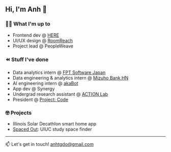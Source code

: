 ## Hi, I'm Anh 👋

### 👩‍💻 What I'm up to
- Frontend dev @ [HERE](https://here.illinois.edu)
- UI/UX design @ [RoomReach](https://www.room-reach.com)
- Project lead @ PeopleWeave

### ⏪ Stuff I've done
- Data analytics intern @ [FPT Software Japan](https://fptsoftware.jp/about-us/fpt-software-japan)
- Data engineering & analytics intern @ [Mizuho Bank HN](https://www.mizuhogroup.com/asia-pacific/vietnam/about)
- AI engineering intern @ [akaBot](https://akabot.com)
- App dev @ Synergy
- Undergrad research assistant @ [ACTION Lab](http://jessiechinlab.ischool.illinois.edu)
- President @ [Project: Code](http://projectcodeuiuc.org)

### 🤓 Projects
- Illinois Solar Decathlon smart home app
- [Spaced Out](http://illinois-spaced-out.vercel.app): UIUC study space finder

---

📫 Let's get in touch! anhtgdo@gmail.com

<!--
**tuonganhdo/tuonganhdo** is a ✨ _special_ ✨ repository because its `README.md` (this file) appears on your GitHub profile.

Here are some ideas to get you started:

- 🔭 I’m currently working on ...
- 🌱 I’m currently learning ...
- 👯 I’m looking to collaborate on ...
- 🤔 I’m looking for help with ...
- 💬 Ask me about ...
- 📫 How to reach me: ...
- 😄 Pronouns: ...
- ⚡ Fun fact: ...
-->
